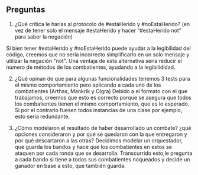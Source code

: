 ## Preguntas

1. ¿Qué crítica le harías al protocolo de #estaHerido y #noEstaHerido? (en vez de tener solo el mensaje #estaHerido y hacer “#estaHerido not” para saber la negación)

Si bien tener #estaHerido y #noEstaHerido puede ayudar a la legibilidad del código, creemos que no sería incorrecto simplificarlo en un solo mensaje y utilizar la negación "not". Una ventaja de esta alternativa sería reducir el número de métodos de los combatientes, ayudando a la legibilididad.

2. ¿Qué opinan de que para algunas funcionalidades tenemos 3 tests para el mismo comportamiento pero aplicando a cada uno de los combatientes (Arthas, Mankrik y Olgra)
Debido a el formato con el que trabajamos, creemos que esto es correcto porque se asegura que todos los combatientes tienen el mismo comportamiento, que es lo esperado. Si por el contrario fuesen todos instancias de una clase por ejemplo, esto seria redundante.

3. ¿Cómo modelaron el resultado de haber desarrollado un combate? ¿qué opciones consideraron y por qué se quedaron con la que entregaron y por qué descartaron a las otras?
Decidimos modelar un orquestador, que guarda los bandos y hace que los combatientes en estos se ataquen por cada ronda que se desarrolla. Transcurrido esto,le pregunta a cada bando si tiene a todos sus combatientes noqueados y decide un ganador en base a esto, que también guarda.
